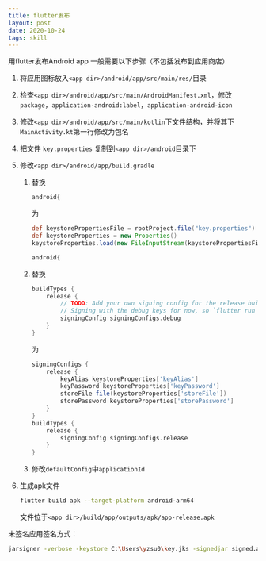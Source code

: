 ```yaml
---
title: flutter发布
layout: post
date: 2020-10-24
tags: skill
---
```


用flutter发布Android app 一般需要以下步骤（不包括发布到应用商店）

<!--more-->

1. 将应用图标放入`<app dir>/android/app/src/main/res/`目录

2. 检查`<app dir>/android/app/src/main/AndroidManifest.xml`，修改`package`，`application-android:label`，`application-android-icon`

3. 修改`<app dir>/android/app/src/main/kotlin`下文件结构，并将其下`MainActivity.kt`第一行修改为包名

4. 把文件 `key.properties` 复制到`<app dir>/android`目录下

5. 修改`<app dir>/android/app/build.gradle`

   1. 替换

      ```groovy
      android{
      ```

      为

      ```groovy
      def keystorePropertiesFile = rootProject.file("key.properties")
      def keystoreProperties = new Properties()
      keystoreProperties.load(new FileInputStream(keystorePropertiesFile))

      android{
      ```

   2. 替换

      ```groovy
      buildTypes {
          release {
              // TODO: Add your own signing config for the release build.
              // Signing with the debug keys for now, so `flutter run --release` works.
              signingConfig signingConfigs.debug
          }
      }
      ```

      为

      ```groovy
      signingConfigs {
          release {
              keyAlias keystoreProperties['keyAlias']
              keyPassword keystoreProperties['keyPassword']
              storeFile file(keystoreProperties['storeFile'])
              storePassword keystoreProperties['storePassword']
          }
      }
      buildTypes {
          release {
              signingConfig signingConfigs.release
          }
      }
      ```

   3. 修改`defaultConfig`中`applicationId`

6. 生成apk文件

   ```bash
   flutter build apk --target-platform android-arm64
   ```

   文件位于`<app dir>/build/app/outputs/apk/app-release.apk`

未签名应用签名方式：

```bash
jarsigner -verbose -keystore C:\Users\yzsu0\key.jks -signedjar signed.apk no_sign.apk key
```
